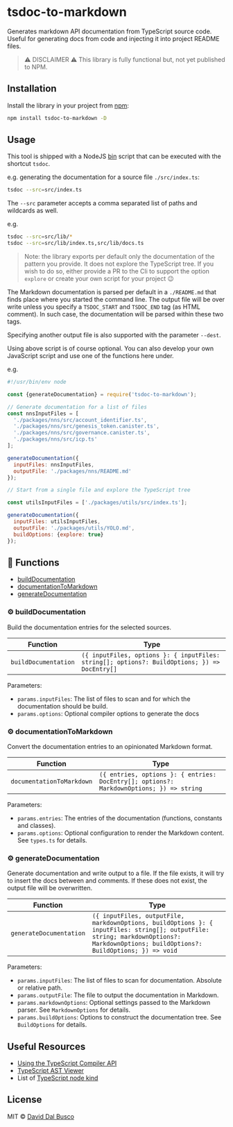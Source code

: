 # tsdoc-to-markdown

Generates markdown API documentation from TypeScript source code. Useful for generating docs from code and injecting it into project README files.

> ⚠️ DISCLAIMER ⚠️
> This library is fully functional but, not yet published to NPM.

## Installation

Install the library in your project from [npm](https://www.npmjs.com/package/tsdoc-to-markdown):

```bash
npm install tsdoc-to-markdown -D
```

## Usage

This tool is shipped with a NodeJS [bin](/bin/index.js) script that can be executed with the shortcut `tsdoc`.

e.g. generating the documentation for a source file `./src/index.ts`:

```bash
tsdoc --src=src/index.ts
```

The `--src` parameter accepts a comma separated list of paths and wildcards as well.

e.g.

```bash
tsdoc --src=src/lib/*
tsdoc --src=src/lib/index.ts,src/lib/docs.ts
```

> Note: the library exports per default only the documentation of the pattern you provide. It does not explore the TypeScript tree. If you wish to do so, either provide a PR to the Cli to support the option `explore` or create your own script for your project 😉

The Markdown documentation is parsed per default in a `./README.md` that finds place where you started the command line.
The output file will be over write unless you specify a `TSDOC_START` and `TSDOC_END` tag (as HTML comment). In such case, the documentation will be parsed within these two tags.

Specifying another output file is also supported with the parameter `--dest`.

Using above script is of course optional. You can also develop your own JavaScript script and use one of the functions here under.

e.g.

```javascript
#!/usr/bin/env node

const {generateDocumentation} = require('tsdoc-to-markdown');

// Generate documentation for a list of files
const nnsInputFiles = [
  './packages/nns/src/account_identifier.ts',
  './packages/nns/src/genesis_token.canister.ts',
  './packages/nns/src/governance.canister.ts',
  './packages/nns/src/icp.ts'
];

generateDocumentation({
  inputFiles: nnsInputFiles,
  outputFile: './packages/nns/README.md'
});

// Start from a single file and explore the TypeScript tree

const utilsInputFiles = ['./packages/utils/src/index.ts'];

generateDocumentation({
  inputFiles: utilsInputFiles,
  outputFile: './packages/utils/YOLO.md',
  buildOptions: {explore: true}
});
```

<!-- TSDOC_START -->

## :toolbox: Functions

- [buildDocumentation](#gear-builddocumentation)
- [documentationToMarkdown](#gear-documentationtomarkdown)
- [generateDocumentation](#gear-generatedocumentation)

### :gear: buildDocumentation

Build the documentation entries for the selected sources.

| Function             | Type                                                                                         |
| -------------------- | -------------------------------------------------------------------------------------------- |
| `buildDocumentation` | `({ inputFiles, options }: { inputFiles: string[]; options?: BuildOptions; }) => DocEntry[]` |

Parameters:

- `params.inputFiles`: The list of files to scan and for which the documentation should be build.
- `params.options`: Optional compiler options to generate the docs

### :gear: documentationToMarkdown

Convert the documentation entries to an opinionated Markdown format.

| Function                  | Type                                                                                    |
| ------------------------- | --------------------------------------------------------------------------------------- |
| `documentationToMarkdown` | `({ entries, options }: { entries: DocEntry[]; options?: MarkdownOptions; }) => string` |

Parameters:

- `params.entries`: The entries of the documentation (functions, constants and classes).
- `params.options`: Optional configuration to render the Markdown content. See `types.ts` for details.

### :gear: generateDocumentation

Generate documentation and write output to a file.
If the file exists, it will try to insert the docs between <!-- TSDOC_START --> and <!-- TSDOC_END --> comments.
If these does not exist, the output file will be overwritten.

| Function                | Type                                                                                                                                                                                 |
| ----------------------- | ------------------------------------------------------------------------------------------------------------------------------------------------------------------------------------ |
| `generateDocumentation` | `({ inputFiles, outputFile, markdownOptions, buildOptions }: { inputFiles: string[]; outputFile: string; markdownOptions?: MarkdownOptions; buildOptions?: BuildOptions; }) => void` |

Parameters:

- `params.inputFiles`: The list of files to scan for documentation. Absolute or relative path.
- `params.outputFile`: The file to output the documentation in Markdown.
- `params.markdownOptions`: Optional settings passed to the Markdown parser. See `MarkdownOptions` for details.
- `params.buildOptions`: Options to construct the documentation tree. See `BuildOptions` for details.

<!-- TSDOC_END -->

## Useful Resources

- [Using the TypeScript Compiler API](https://github.com/microsoft/TypeScript/wiki/Using-the-Compiler-API)
- [TypeScript AST Viewer](https://ts-ast-viewer.com/#)
- List of [TypeScript node kind](https://github.com/microsoft/TypeScript/blob/main/lib/typescript.d.ts)

## License

MIT © [David Dal Busco](mailto:david.dalbusco@outlook.com)
